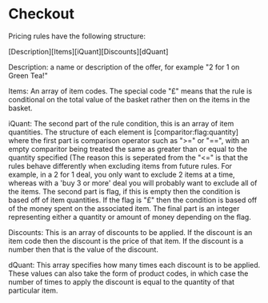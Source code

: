 # Checkout

Pricing rules have the following structure:

[Description][Items][iQuant][Discounts][dQuant]

Description: a name or description of the offer, for example "2 for 1 on Green Tea!"

Items: An array of item codes. The special code "£" means that the rule is conditional on the total value of the basket rather then on the items in the basket.

iQuant: The second part of the rule condition, this is an array of item quantities. The structure of each element is [comparitor:flag:quantity] where the first part is comparison operator such as ">=" or "==", with an empty comparitor being treated the same as greater than or equal to the quantity specified (The reason this is seperated from the "<=" is that the rules behave differently when excluding items from future rules. For example, in a 2 for 1 deal, you only want to exclude 2 items at a time, whereas with a 'buy 3 or more' deal you will probably want to exclude all of the items. The second part is flag, if this is empty then the condition is based off of item quantities. If the flag is "£" then the condition is based off of the money spent on the associated item. The final part is an integer representing either a quantity or amount of money depending on the flag.

Discounts: This is an array of discounts to be applied. If the discount is an item code then the discount is the price of that item. If the discount is a number then that is the value of the discount.

dQuant: This array specifies how many times each discount is to be applied. These values can also take the form of product codes, in which case the number of times to apply the discount is equal to the quantity of that particular item.
